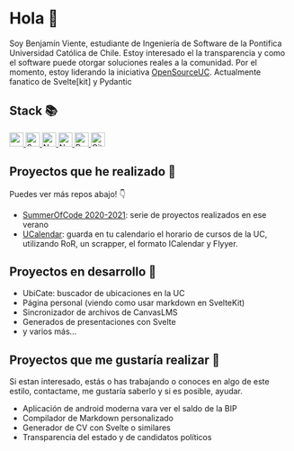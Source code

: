 # Hola 👋

Soy Benjamín Viente, estudiante de Ingeniería de Software de la
Pontifica Universidad Católica de Chile. Estoy interesado el la
transparencia y como el software puede otorgar soluciones reales
a la comunidad. Por el momento, estoy liderando la iniciativa
[OpenSourceUC](https://github.com/open-source-uc).
Actualmente fanatico de Svelte[kit] y Pydantic

## Stack 📚

<a href="https://pydantic-docs.helpmanual.io/" target="_blank">
 <img title="pydantic + friends" src="https://img.shields.io/static/v1?logoColor=white&style=for-the-badge&message=pydantic%20%26%20friends&label=&logo=python&color=2E3440&labelColor=3572A4" height="25px">
</a>
<a href="https://svelte.dev/" target="_blank">
 <img title="Svelte[Kit]" src="https://img.shields.io/static/v1?logoColor=white&style=for-the-badge&message=Svelte[Kit]&label=&logo=svelte&color=2E3440&labelColor=FF3E00" height="25px">
</a>
<a href="https://nextjs.org/" target="_blank">
 <img title="NextJS" src="https://img.shields.io/static/v1?logoColor=white&style=for-the-badge&message=NextJS&label=&logo=typescript&color=2E3440&labelColor=2F74C0" height="25px">
</a>
<a href="https://julialang.org/" target="_blank">
 <img title="NextJS" src="https://img.shields.io/static/v1?logoColor=white&style=for-the-badge&message=Julia&label=&logo=julia&color=2E3440&labelColor=9558B2" height="25px">
</a>
<a href="https://rubyonrails.org/" target="_blank">
 <img title="Ruby on Rails" src="https://img.shields.io/static/v1?logoColor=white&style=for-the-badge&message=Ruby on Rails&label=&logo=Ruby&color=2E3440&labelColor=D30001" height="25px">
</a>
<a href="https://github.com/features/actions" target="_blank">
 <img title="Github Actions" src="https://img.shields.io/static/v1?logoColor=white&style=for-the-badge&message=Actions&label=&logo=GitHub&color=2E3440&labelColor=181717" height="25px">
</a>


## Proyectos que he realizado 🚀

Puedes ver más repos abajo! 👇

- [SummerOfCode 2020-2021](https://benjavicente.github.io/summer-of-code-2020-2021/L): serie de proyectos realizados en ese verano
- [UCalendar](https://ucalendar.osuc.dev): guarda en tu calendario el horario de cursos de la UC, utilizando RoR, un scrapper, el formato ICalendar y Flyyer.

## Proyectos en desarrollo 🐸

- UbiCate: buscador de ubicaciones en la UC
- Página personal (viendo como usar markdown en SvelteKit)
- Sincronizador de archivos de CanvasLMS
- Generados de presentaciones con Svelte
- y varios más...

## Proyectos que me gustaría realizar 👀

Si estan interesado, estás o has trabajando o conoces en algo de este
estilo, contactame, me gustaría saberlo y si es posible, ayudar.

- Aplicación de android moderna vara ver el saldo de la BIP
- Compilador de Markdown personalizado
- Generador de CV con Svelte o similares
- Transparencia del estado y de candidatos políticos
